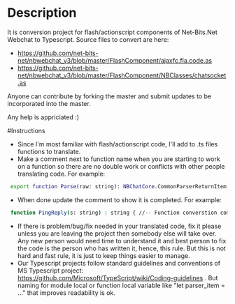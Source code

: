 # Description
It is conversion project for flash/actionscript components of Net-Bits.Net Webchat to Typescript.
Source files to convert are here:
- https://github.com/net-bits-net/nbwebchat_v3/blob/master/FlashComponent/ajaxfc.fla.code.as
- https://github.com/net-bits-net/nbwebchat_v3/blob/master/FlashComponent/NBClasses/chatsocket.as

Anyone can contribute by forking the master and submit updates to be incorporated into the master.

Any help is appriciated :)

#Instructions
- Since I'm most familiar with flash/actionscript code, I'll add to .ts files functions to translate.
- Make a comment next to function name when you are starting to work on a function so there are no double work or conflicts with other people translating code. For example:
```sh
 export function Parse(raw: string): NBChatCore.CommonParserReturnItem { //-- Function converstion partial complete 26-Dec-2016 HY
 ```
 - When done update the comment to show it is completed. For example:
```sh
 function PingReply(s: string) : string { //-- Function converstion completed 25-Dec-2016 HY
 ```
 - If there is problem/bug/fix needed in your translated code, fix it please unless you are leaving the project then somebody else will take over. Any new person would need time to understand it and best person to fix the code is the person who has written it, hence, this rule. But this is not hard and fast rule, it is just to keep things easier to manage.
 - Our Typescript projects follow standard guidelines and conventions of MS Typescript project: https://github.com/Microsoft/TypeScript/wiki/Coding-guidelines . But naming for module local or function local variable like "let parser_item = ..." that improves readability is ok.
 
